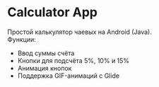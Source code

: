 # Calculator App

Простой калькулятор чаевых на Android (Java).  
Функции:
- Ввод суммы счёта
- Кнопки для подсчёта 5%, 10% и 15%
- Анимация кнопок
- Поддержка GIF-анимаций с Glide
